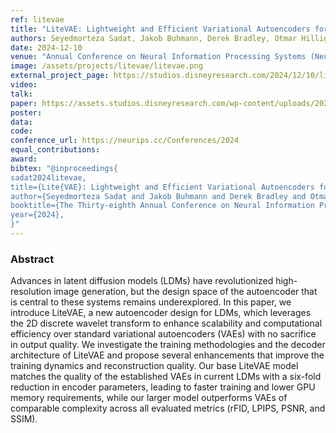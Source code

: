 ```yaml
---
ref: litevae
title: "LiteVAE: Lightweight and Efficient Variational Autoencoders for Latent Diffusion Models"
authors: Seyedmorteza Sadat, Jakob Buhmann, Derek Bradley, Otmar Hilliges, Romann M. Weber
date: 2024-12-10
venue: "Annual Conference on Neural Information Processing Systems (NeurIPS)"
image: /assets/projects/litevae/litevae.png
external_project_page: https://studios.disneyresearch.com/2024/12/10/litevae-lightweight-and-efficient-variational-autoencoders-for-latent-diffusion-models/
video: 
talk: 
paper: https://assets.studios.disneyresearch.com/wp-content/uploads/2024/12/LiteVAE-Lightweight-and-Efficient-Variational-Autoencoders-for-Latent-Diffusion-Models-Paper.pdf
poster: 
data: 
code: 
conference_url: https://neurips.cc/Conferences/2024
equal_contributions: 
award:
bibtex: "@inproceedings{
sadat2024litevae,
title={Lite{VAE}: Lightweight and Efficient Variational Autoencoders for Latent Diffusion Models},
author={Seyedmorteza Sadat and Jakob Buhmann and Derek Bradley and Otmar Hilliges and Romann M. Weber},
booktitle={The Thirty-eighth Annual Conference on Neural Information Processing Systems},
year={2024},
}"
---
```


<h3>Abstract</h3>

Advances in latent diffusion models (LDMs) have revolutionized high-resolution image generation, but the design space of the autoencoder that is central to these systems remains underexplored. In this paper, we introduce LiteVAE, a new autoencoder design for LDMs, which leverages the 2D discrete wavelet transform to enhance scalability and computational efficiency over standard variational autoencoders (VAEs) with no sacrifice in output quality. We investigate the training methodologies and the decoder architecture of LiteVAE and propose several enhancements that improve the training dynamics and reconstruction quality. Our base LiteVAE model matches the quality of the established VAEs in current LDMs with a six-fold reduction in encoder parameters, leading to faster training and lower GPU memory requirements, while our larger model outperforms VAEs of comparable complexity across all evaluated metrics (rFID, LPIPS, PSNR, and SSIM).


